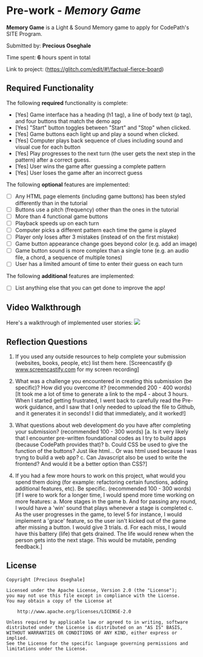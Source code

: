 
# Pre-work - *Memory Game*

**Memory Game** is a Light & Sound Memory game to apply for CodePath's SITE Program. 

Submitted by: **Precious Oseghale**

Time spent: **6** hours spent in total

Link to project: (https://glitch.com/edit/#!/factual-fierce-board)

## Required Functionality

The following **required** functionality is complete:

* [Yes] Game interface has a heading (h1 tag), a line of body text (p tag), and four buttons that match the demo app
* [Yes] "Start" button toggles between "Start" and "Stop" when clicked. 
* [Yes] Game buttons each light up and play a sound when clicked. 
* [Yes] Computer plays back sequence of clues including sound and visual cue for each button
* [Yes] Play progresses to the next turn (the user gets the next step in the pattern) after a correct guess. 
* [Yes] User wins the game after guessing a complete pattern
* [Yes] User loses the game after an incorrect guess

The following **optional** features are implemented:

* [ ] Any HTML page elements (including game buttons) has been styled differently than in the tutorial
* [ ] Buttons use a pitch (frequency) other than the ones in the tutorial
* [ ] More than 4 functional game buttons
* [ ] Playback speeds up on each turn
* [ ] Computer picks a different pattern each time the game is played
* [ ] Player only loses after 3 mistakes (instead of on the first mistake)
* [ ] Game button appearance change goes beyond color (e.g. add an image)
* [ ] Game button sound is more complex than a single tone (e.g. an audio file, a chord, a sequence of multiple tones)
* [ ] User has a limited amount of time to enter their guess on each turn

The following **additional** features are implemented:

- [ ] List anything else that you can get done to improve the app!

## Video Walkthrough

Here's a walkthrough of implemented user stories:
![](your-link-here)


## Reflection Questions
1. If you used any outside resources to help complete your submission (websites, books, people, etc) list them here. 
[Screencastify @ www.screencastify.com for my screen recording]

2. What was a challenge you encountered in creating this submission (be specific)? How did you overcome it? (recommended 200 - 400 words) 
[It took me a lot of time to generate a link to the mp4 - about 3 hours. When I started getting frustrated, I went back to carefully read the Pre-work guidance, and I saw that I only needed to upload the file to Github, and it generates it in seconds! I did that immediately, and it worked!]

3. What questions about web development do you have after completing your submission? (recommended 100 - 300 words) 
[a. Is it very likely that I encounter pre-written foundational codes as I try to build apps (because CodePath provides that)?
b. Could CSS be used to give the function of the buttons? Just like html... Or was html used because I was tryng to build a web app?
c. Can Javascript also be used to write the frontend? And would it be a better option than CSS?]

4. If you had a few more hours to work on this project, what would you spend them doing (for example: refactoring certain functions, adding additional features, etc). Be specific. (recommended 100 - 300 words) 
[If I were to work for a longer time, I would spend more time working on more features: 
a. More stages in the game 
b. And for passing any round, I would have a 'win' sound that plays whenever a stage is completed
c. As the user progresses in the game, to level 5 for instance, I would implement a 'grace' feature, so the user isn't kicked out of the game after missing a button. I would give 3 trials. 
d. For each miss, I would have this battery (life) that gets drained. The life would renew when the person gets into the next stage. This would be mutable, pending feedback.]



## License

    Copyright [Precious Oseghale]

    Licensed under the Apache License, Version 2.0 (the "License");
    you may not use this file except in compliance with the License.
    You may obtain a copy of the License at

        http://www.apache.org/licenses/LICENSE-2.0

    Unless required by applicable law or agreed to in writing, software
    distributed under the License is distributed on an "AS IS" BASIS,
    WITHOUT WARRANTIES OR CONDITIONS OF ANY KIND, either express or implied.
    See the License for the specific language governing permissions and
    limitations under the License.
